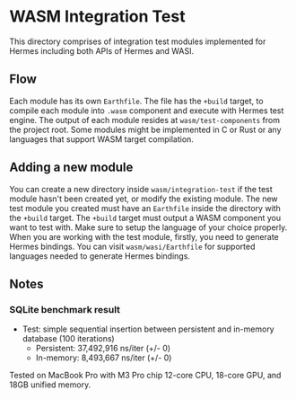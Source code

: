 # WASM Integration Test

This directory comprises of integration test modules implemented for Hermes including both APIs of Hermes and WASI.

## Flow

Each module has its own `Earthfile`.
The file has the `+build` target,
to compile each module into `.wasm` component and execute with Hermes test engine.
The output of each module resides at `wasm/test-components` from the project root.
Some modules might be implemented in C or Rust or any languages that support WASM target compilation.

## Adding a new module

You can create a new directory inside `wasm/integration-test` if the test module hasn't been created yet,
or modify the existing module.
The new test module you created must have an `Earthfile` inside the directory with the `+build` target.
The `+build` target must output a WASM component you want to test with.
Make sure to setup the language of your choice properly.
When you are working with the test module, firstly, you need to generate Hermes bindings.
You can visit `wasm/wasi/Earthfile` for supported languages needed to generate Hermes bindings.

## Notes

### SQLite benchmark result

* Test: simple sequential insertion between persistent and in-memory database (100 iterations)
    * Persistent: 37,492,916 ns/iter (+/- 0)
    * In-memory: 8,493,667 ns/iter (+/- 0)

Tested on MacBook Pro with M3 Pro chip 12-core CPU, 18-core GPU, and 18GB unified memory.
